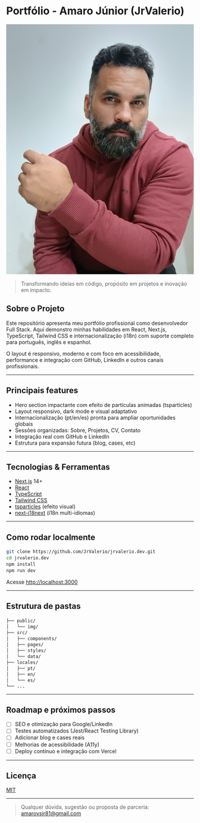 # Portfólio - Amaro Júnior (JrValerio)

![Banner](public/img/perfil.png)

> Transformando ideias em código, propósito em projetos e inovação em impacto.

## Sobre o Projeto

Este repositório apresenta meu portfólio profissional como desenvolvedor Full Stack. Aqui demonstro minhas habilidades em React, Next.js, TypeScript, Tailwind CSS e internacionalização (i18n) com suporte completo para português, inglês e espanhol.

O layout é responsivo, moderno e com foco em acessibilidade, performance e integração com GitHub, LinkedIn e outros canais profissionais.

---

## Principais features

* Hero section impactante com efeito de partículas animadas (tsparticles)
* Layout responsivo, dark mode e visual adaptativo
* Internacionalização (pt/en/es) pronta para ampliar oportunidades globais
* Sessões organizadas: Sobre, Projetos, CV, Contato
* Integração real com GitHub e LinkedIn
* Estrutura para expansão futura (blog, cases, etc)

---

## Tecnologias & Ferramentas

* [Next.js](https://nextjs.org/) 14+
* [React](https://react.dev/)
* [TypeScript](https://www.typescriptlang.org/)
* [Tailwind CSS](https://tailwindcss.com/)
* [tsparticles](https://particles.js.org/) (efeito visual)
* [next-i18next](https://github.com/i18next/next-i18next) (i18n multi-idiomas)

---

## Como rodar localmente

```bash
git clone https://github.com/JrValerio/jrvalerio.dev.git
cd jrvalerio.dev
npm install
npm run dev
```

Acesse [http://localhost:3000](http://localhost:3000)

---

## Estrutura de pastas

```
├── public/
│   └── img/
├── src/
│   ├── components/
│   ├── pages/
│   ├── styles/
│   └── data/
├── locales/
│   ├── pt/
│   ├── en/
│   └── es/
└── ...
```

---

## Roadmap e próximos passos

* [ ] SEO e otimização para Google/LinkedIn
* [ ] Testes automatizados (Jest/React Testing Library)
* [ ] Adicionar blog e cases reais
* [ ] Melhorias de acessibilidade (A11y)
* [ ] Deploy contínuo e integração com Vercel

---

## Licença

[MIT](LICENSE)

---

> Qualquer dúvida, sugestão ou proposta de parceria: [amarovsjr81@gmail.com](mailto:amarovsjr81@gmail.com)
